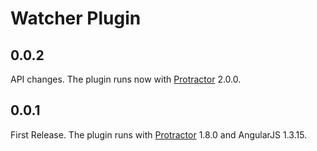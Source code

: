 ﻿# Watcher Plugin

## 0.0.2

API changes. The plugin runs now with [Protractor](http://angular.github.io/protractor/#/) 2.0.0.

## 0.0.1

First Release. The plugin runs with [Protractor](http://angular.github.io/protractor/#/) 1.8.0 and AngularJS 1.3.15.